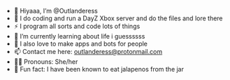 - 👋 Hiyaaa, I’m @Outlanderess
- 👀 I do coding and run a DayZ Xbox server and do the files and lore there
- ⚡ I program all sorts and code lots of things
- 🌱 I’m currently learning about life i guessssss
- 🩷 I also love to make apps and bots for people
- 📫 Contact me here: outlanderess@protonmail.com
- 🙋‍♀️ Pronouns: She/her
- 💭 Fun fact: I have been known to eat jalapenos from the jar
